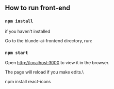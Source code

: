 
## How to run front-end

### `npm install`
if you haven't installed


Go to the blunde-ai-frontend directory, run:

### `npm start`

Open [http://localhost:3000](http://localhost:3000) to view it in the browser.

The page will reload if you make edits.\

npm install react-icons
